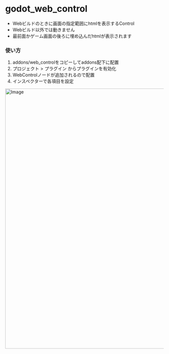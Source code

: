# godot_web_control
 - Webビルドのときに画面の指定範囲にhtmlを表示するControl
 - Webビルド以外では動きません
 - 最前面かゲーム画面の後ろに埋め込んだhtmlが表示されます

### 使い方
1. addons/web_controlをコピーしてaddons配下に配置
2. プロジェクト > プラグイン からプラグインを有効化
3. WebControlノードが追加されるので配置
4. インスペクターで各項目を設定

<img width="1916" height="824" alt="Image" src="https://github.com/user-attachments/assets/fe729fc9-5fba-479b-aa45-6a3dc0fae07b" />